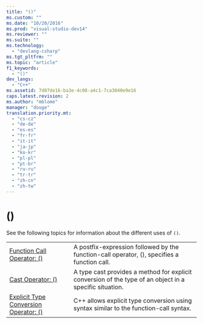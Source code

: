 ```yaml
---
title: "()"
ms.custom: ""
ms.date: "10/20/2016"
ms.prod: "visual-studio-dev14"
ms.reviewer: ""
ms.suite: ""
ms.technology: 
  - "devlang-csharp"
ms.tgt_pltfrm: ""
ms.topic: "article"
f1_keywords: 
  - "()"
dev_langs: 
  - "C++"
ms.assetid: 7d07de16-ba3e-4c08-a4c1-7ca3040e9e16
caps.latest.revision: 2
ms.author: "mblome"
manager: "douge"
translation.priority.mt: 
  - "cs-cz"
  - "de-de"
  - "es-es"
  - "fr-fr"
  - "it-it"
  - "ja-jp"
  - "ko-kr"
  - "pl-pl"
  - "pt-br"
  - "ru-ru"
  - "tr-tr"
  - "zh-cn"
  - "zh-tw"
---
```

# ()
See the following topics for information about the different uses of `()`.  
  
|||  
|-|-|  
|[Function Call Operator: ()](../Topic/Function%20Call%20Operator:%20\(\).md)|A postfix-expression followed by the function-call operator, (), specifies a function call.|  
|[Cast Operator: ()](../Topic/Cast%20Operator:%20\(\).md)|A type cast provides a method for explicit conversion of the type of an object in a specific situation.|  
|[Explicit Type Conversion Operator: ()](../Topic/Explicit%20Type%20Conversion%20Operator:%20\(\).md)|C++ allows explicit type conversion using syntax similar to the function-call syntax.|